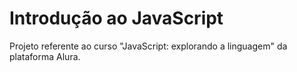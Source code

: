 # Introdução ao JavaScript
Projeto referente ao curso "JavaScript: explorando a linguagem" da plataforma Alura.
